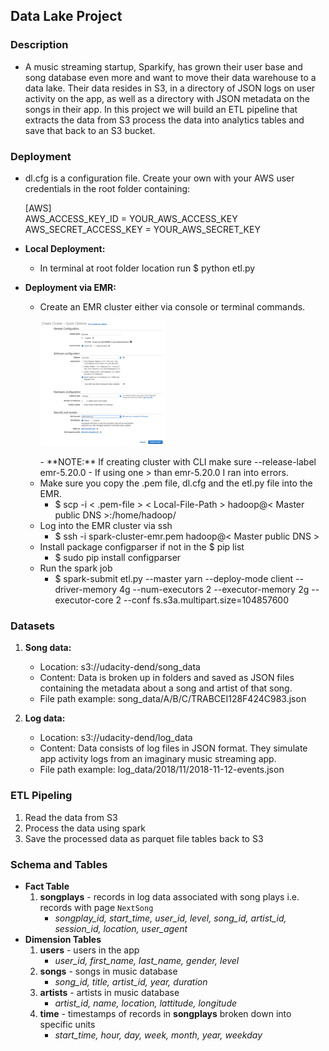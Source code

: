 ## Data Lake Project

### Description

- A music streaming startup, Sparkify, has grown their user base and song database even more and want to move their data warehouse to a data lake. Their data resides in S3, in a directory of JSON logs on user activity on the app, as well as a directory with JSON metadata on the songs in their app.
  In this project we will build an ETL pipeline that extracts the data from S3 process the data into analytics tables and save that back to an S3 bucket.

### Deployment

- dl.cfg is a configuration file. Create your own with your AWS user credentials in the root folder containing:

  [AWS] \
  AWS_ACCESS_KEY_ID = YOUR_AWS_ACCESS_KEY \
  AWS_SECRET_ACCESS_KEY = YOUR_AWS_SECRET_KEY

- **Local Deployment:**

  - In terminal at root folder location run $ python etl.py

- **Deployment via EMR:**

  - Create an EMR cluster either via console or terminal commands.
    <p align="left" ></p><img src="AWS_EMR_Create_Cluster_Quick_Options.png" width="200" height="200"></p>
    - **NOTE:** If creating cluster with CLI make sure --release-label emr-5.20.0
    - If using one > than emr-5.20.0 I ran into errors.
  - Make sure you copy the .pem file, dl.cfg and the etl.py file into the EMR.
    - $ scp -i < .pem-file > < Local-File-Path > hadoop@< Master public DNS >:/home/hadoop/
  - Log into the EMR cluster via ssh
    - $ ssh -i spark-cluster-emr.pem hadoop@< Master public DNS >
  - Install package configparser if not in the $ pip list
    - $ sudo pip install configparser
  - Run the spark job
    - $ spark-submit etl.py --master yarn --deploy-mode client --driver-memory 4g --num-executors 2 --executor-memory 2g --executor-core 2 --conf fs.s3a.multipart.size=104857600

### Datasets

1. **Song data:**

   - Location: s3://udacity-dend/song_data
   - Content: Data is broken up in folders and saved as JSON files containing the metadata about a song and artist of that song.
   - File path example: song_data/A/B/C/TRABCEI128F424C983.json

1. **Log data:**
   - Location: s3://udacity-dend/log_data
   - Content: Data consists of log files in JSON format. They simulate app activity logs from an imaginary music streaming app.
   - File path example: log_data/2018/11/2018-11-12-events.json

### ETL Pipeling

1. Read the data from S3
2. Process the data using spark
3. Save the processed data as parquet file tables back to S3

### Schema and Tables

- **Fact Table**
  1. **songplays** - records in log data associated with song plays i.e. records with page `NextSong`
     - _songplay_id, start_time, user_id, level, song_id, artist_id, session_id, location, user_agent_
- **Dimension Tables**
  1. **users** - users in the app
     - _user_id, first_name, last_name, gender, level_
  2. **songs** - songs in music database
     - _song_id, title, artist_id, year, duration_
  3. **artists** - artists in music database
     - _artist_id, name, location, lattitude, longitude_
  4. **time** - timestamps of records in **songplays** broken down into specific units
     - _start_time, hour, day, week, month, year, weekday_
